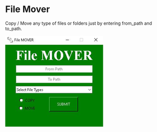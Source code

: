# File Mover

Copy / Move any type of files or folders just by entering from_path and to_path.

<img src="included_files/1.jpg">
